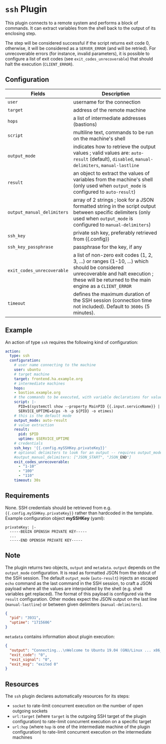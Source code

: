 # `ssh` Plugin

This plugin connects to a remote system and performs a block of commands. It can extract variables from the shell back to the output of its enclosing step.

The step will be considered successful if the script returns exit code 0, otherwise, it will be considered as a `SERVER_ERROR` (and will be retried). For unrecoverable errors (for instance, invalid parameters), it is possible to configure a list of exit codes (see `exit_codes_unrecoverable`) that should halt the execution (`CLIENT_ERROR`).

## Configuration

| Fields                     | Description                                                                                                                                                                                    |
|----------------------------|------------------------------------------------------------------------------------------------------------------------------------------------------------------------------------------------|
| `user`                     | username for the connection                                                                                                                                                                    |
| `target`                   | address of the remote machine                                                                                                                                                                  |
| `hops`                     | a list of intermediate addresses (bastions)                                                                                                                                                    |
| `script`                   | multiline text, commands to be run on the machine's shell                                                                                                                                      |
| `output_mode`              | indicates how to retrieve the output values ; valid values are: `auto-result` (default), `disabled`, `manual-delimiters`, `manual-lastline`                                                    |
| `result`                   | an object to extract the values of variables from the machine's shell (only used when `output_mode` is configured to `auto-result`)                                                            |
| `output_manual_delimiters` | array of 2 strings ; look for a JSON formatted string in the script output between specific delimiters (only used when `output_mode` is configured to `manual-delimiters`)                     |
| `ssh_key`                  | private ssh key, preferably retrieved from {{.config}}                                                                                                                                         |
| `ssh_key_passphrase`       | passphrase for the key, if any                                                                                                                                                                 |
| `exit_codes_unrecoverable` | a list of non-zero exit codes (1, 2, 3, ...) or ranges (1-10, ...) which should be considered unrecoverable and halt execution ; these will be returned to the main engine as a `CLIENT_ERROR` |
| `timeout`                  | defines the maximum duration of the SSH session (connection time not included). Default to `3600s` (5 minutes).                                                                                |

## Example

An action of type `ssh` requires the following kind of configuration:

```yaml
action:
  type: ssh
  configuration:
    # user name connecting to the machine
    user: ubuntu
    # target machine
    target: frontend.ha.example.org
    # intermediate machines
    hops:
    - bastion.example.org
    # the commands to be executed, with variable declarations for value extraction
    script: |-
      PID=$(systemctl show --property MainPID {{.input.serviceName}} | cut -d= -f2)
      SERVICE_UPTIME=$(ps -h -p ${PID} -o etimes)
    # this is the default mode
    output_mode: auto-result
    # value extraction
    result:
      pid: $PID
      uptime: $SERVICE_UPTIME
    # credentials
    ssh_key: '{{.config.mySSHKey.privateKey}}'
    # optional delimiters to look for an output -- requires output_mode set to manual-delimiters
    #output_manual_delimiters: ["JSON_START", "JSON_END"]
    exit_codes_unrecoverable:
      - "1-10"
      - "100"
      - "110"
    timeout: 30s
```

## Requirements

None. SSH credentials should be retrieved from e.g. `{{.config.mySSHKey.privateKey}}` rather than hardcoded in the template.
Example configuration object __mySSHKey__ (yaml):
```
privateKey: |-
  -----BEGIN OPENSSH PRIVATE KEY-----
  ...
  -----END OPENSSH PRIVATE KEY-----
```

## Note

The plugin returns two objects, `output` and `metadata`.
`output` depends on the `output_mode` configuration. It is read as formatted JSON from the stdout of the SSH session.
The default `output_mode` (`auto-result`) injects an escaped `echo` command as the last command in the SSH session, to craft a JSON payload where all the values are interpolated by the shell (e.g. shell variables get replaced). The format of this payload is configured via the `result` configuration. Other modes expect the JSON output on the last line (`manual-lastline`) or between given delimiters (`manual-delimiters`).

```json
{
  "pid": "3931",
  "uptime": "1715606"
}
```

`metadata` contains information about plugin execution:

```json
{
  "output": "Connecting...\nWelcome to Ubuntu 19.04 (GNU/Linux ... x86_64)\n[...]\n{\"pid\":\"3931\",\"service_name\":\"nginx\",\"service_uptime\":\"1715606\"}",
  "exit_code": "0",
  "exit_signal": "0",
  "exit_msg": "exited 0"
}
```

## Resources

The `ssh` plugin declares automatically resources for its steps:
- `socket` to rate-limit concurrent execution on the number of open outgoing sockets
- `url:target` (where `target` is the outgoing SSH target of the plugin configuration) to rate-limit concurrent execution on a specific target
- `url:hop` (where `hop` is one of the intermediate machine of the plugin configuration) to rate-limit concurrent execution on the intermediate machines
